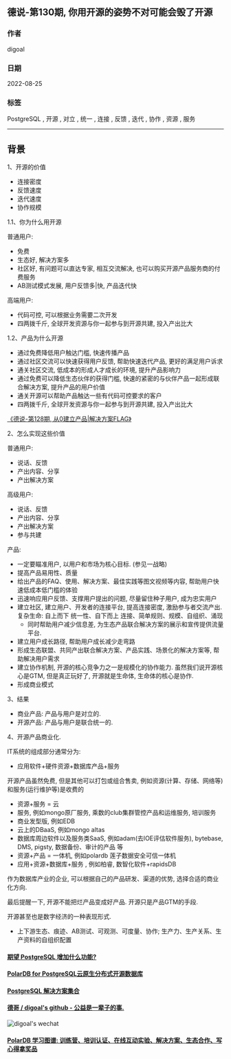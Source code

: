 ## 德说-第130期, 你用开源的姿势不对可能会毁了开源      
                              
### 作者                              
digoal                              
                              
### 日期                              
2022-08-25                            
                              
### 标签                              
PostgreSQL , 开源 , 对立 , 统一 , 连接 , 反馈 , 迭代 , 协作 , 资源 , 服务                  
                              
----                              
                              
## 背景       
    
1、开源的价值    
- 连接密度    
- 反馈速度    
- 迭代速度    
- 协作规模    
    
1\.1、你为什么用开源    
    
普通用户:    
- 免费    
- 生态好, 解决方案多    
- 社区好, 有问题可以直达专家, 相互交流解决, 也可以购买开源产品服务商的付费服务    
- AB测试模式发展, 用户反馈多|快, 产品迭代快    
    
高端用户:    
- 代码可控, 可以根据业务需要二次开发    
- 四两拨千斤, 全球开发资源与你一起参与到开源共建, 投入产出比大    
    
1\.2、产品为什么开源    
- 通过免费降低用户触达门槛, 快速传播产品    
- 通过社区交流可以快速获得用户反馈, 帮助快速迭代产品, 更好的满足用户诉求    
- 通关社区交流, 低成本的形成人才成长的环境, 提升产品影响力    
- 通过免费可以降低生态伙伴的获得门槛, 快速的紧密的与伙伴产品一起形成联合解决方案, 提升产品的用户价值    
- 通关开源可以帮助产品触达一些有代码可控要求的客户    
- 四两拨千斤, 全球开发资源与你一起参与到开源共建, 投入产出比大    
  
[《德说-第128期, 从0建立产品|解决方案FLAG》](../202208/20220824_01.md)  
    
    
2、怎么实现这些价值    
    
普通用户:    
- 说话、反馈    
- 产出内容、分享    
- 产出解决方案    
    
高级用户:    
- 说话、反馈    
- 产出内容、分享    
- 产出解决方案    
- 参与共建    
    
    
产品:    
- 一定要瞄准用户, 以用户和市场为核心目标. (参见一战略)
- 提高产品易用性、质量    
- 给出产品的FAQ、使用、解决方案、最佳实践等图文视频等内容, 帮助用户快速低成本低门槛的体验
- 迅速响应用户反馈、支撑用户提出的问题, 尽量留住种子用户, 成为忠实用户
- 建立社区, 建立用户、开发者的连接平台, 提高连接密度, 激励参与者交流产出.  复杂生命: 自上而下 统一性、自下而上 连接、简单规则、规模、自组织、涌现      
    - 同时帮助用户减少信息差, 为生态产品联合解决方案的展示和宣传提供流量平台.  
- 建立用户成长路径, 帮助用户成长减少走弯路  
- 形成生态联盟、共同产出联合解决方案、产品实践、场景化的解决方案等, 帮助解决用户需求    
- 建立协作机制, 开源的核心竞争力之一是规模化的协作能力. 虽然我们说开源核心是GTM, 但是真正玩好了, 开源就是生命体, 生命体的核心是协作.   
- 形成商业模式     
    
    
3、结果    
- 商业产品: 产品与用户是对立的.     
- 开源产品: 产品与用户是联合统一的.    
    
    
4、开源产品商业化.      
    
IT系统的组成部分通常分为:      
- 应用软件+硬件资源+数据库产品+服务    
    
开源产品虽然免费, 但是其他可以打包或组合售卖, 例如资源(计算、存储、网络等)和服务(运行维护等)是收费的       
- 资源+服务 = 云     
- 服务, 例如mongo原厂服务, 乘数的club集群管控产品和运维服务, 培训服务       
- 商业发型版, 例如EDB     
- 云上的DBaaS, 例如mongo altas     
- 数据库周边软件以及服务类SaaS, 例如adam(去IOE评估软件服务), bytebase, DMS, pigsty, 数据备份、审计的产品 等     
- 资源+产品 = 一体机, 例如polardb 莲子数据安全可信一体机     
- 应用+资源+数据库+服务 , 例如柏睿, 数智化软件+rapidsDB     
    
作为数据库产业的企业, 可以根据自己的产品研发、渠道的优势, 选择合适的商业化方向.     
  
最后提醒一下, 开源不能把烂产品变成好产品. 开源只是产品GTM的手段.  
    
开源甚至也是数字经济的一种表现形式.  
- 上下游生态、痕迹、AB测试、可观测、可度量、协作; 生产力、生产关系、生产资料的自组织配置   
    
  
#### [期望 PostgreSQL 增加什么功能?](https://github.com/digoal/blog/issues/76 "269ac3d1c492e938c0191101c7238216")
  
  
#### [PolarDB for PostgreSQL云原生分布式开源数据库](https://github.com/ApsaraDB/PolarDB-for-PostgreSQL "57258f76c37864c6e6d23383d05714ea")
  
  
#### [PostgreSQL 解决方案集合](https://yq.aliyun.com/topic/118 "40cff096e9ed7122c512b35d8561d9c8")
  
  
#### [德哥 / digoal's github - 公益是一辈子的事.](https://github.com/digoal/blog/blob/master/README.md "22709685feb7cab07d30f30387f0a9ae")
  
  
![digoal's wechat](../pic/digoal_weixin.jpg "f7ad92eeba24523fd47a6e1a0e691b59")
  
  
#### [PolarDB 学习图谱: 训练营、培训认证、在线互动实验、解决方案、生态合作、写心得拿奖品](https://www.aliyun.com/database/openpolardb/activity "8642f60e04ed0c814bf9cb9677976bd4")
  
